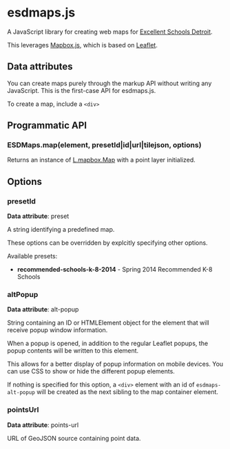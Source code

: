 # esdmaps.js

A JavaScript library for creating web maps for [Excellent Schools Detroit](http://www.excellentschoolsdetroit.org/en).

This leverages [Mapbox.js](https://www.mapbox.com/mapbox.js/), which is based on [Leaflet](http://leafletjs.com/). 

## Data attributes

You can create maps purely through the markup API without writing any JavaScript.  This is the first-case API for esdmaps.js.

To create a map, include a ``<div>`` 

## Programmatic API

### ESDMaps.map(element, presetId|id|url|tilejson, options)

Returns an instance of [L.mapbox.Map](https://www.mapbox.com/mapbox.js/api/v1.6.2/l-mapbox-map/#section-l-mapbox-map) with a point layer initialized. 

## Options

### presetId

**Data attribute**: preset 

A string identifying a predefined map.

These options can be overridden by explcitly specifying other options.

Available presets:

* **recommended-schools-k-8-2014** - Spring 2014 Recommended K-8 Schools

### altPopup

**Data attribute**: alt-popup

String containing an ID or HTMLElement object for the element that will receive popup window information.

When a popup is opened, in addition to the regular Leaflet popups, the popup contents will be written to this element.  

This allows for a better display of popup information on mobile devices.  You can use CSS to show or hide the different popup elements.

If nothing is specified for this option, a ``<div>`` element with an id of ``esdmaps-alt-popup`` will be created as the next sibling to the map container element.

### pointsUrl

**Data attribute**: points-url

URL of GeoJSON source containing point data.
